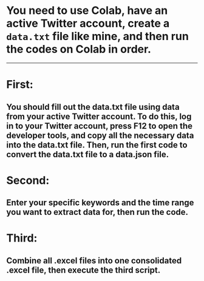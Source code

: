 # You need to use Colab, have an active Twitter account, create a `data.txt` file like mine, and then run the codes on Colab in order.
---
# First:
You should fill out the data.txt file using data from your active Twitter account. To do this, log in to your Twitter account, press F12 to open the developer tools, and copy all the necessary data into the data.txt file. Then, run the first code to convert the data.txt file to a data.json file.
---
# Second:
Enter your specific keywords and the time range you want to extract data for, then run the code.
---
# Third:
Combine all .excel files into one consolidated .excel file, then execute the third script.
---


